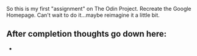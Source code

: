 So this is my first "assignment" on The Odin Project.
Recreate the Google Homepage.
Can't wait to do it...maybe reimagine it a little bit.

After completion thoughts go down here:
- 
- 